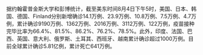据约翰霍普金斯大学和彭博统计，截至美东时间8月4日下午5时，美国、日本、韩国、德国、Finland分别新增确诊14.1万例、23.9万例、10.8万例、7.5万例、4.7万例，累计确诊9190万例、1362万例、2016万例、3112万例、122万例，疫苗接种完毕比率为66.4%、81.5%、86.2%、76.2%、78.5%。此外，印度、法国、巴西、英国、意大利、俄罗斯、土耳其、西班牙、越南累计确诊超过1000万例。目前全球累计确诊5.81亿例，累计死亡641万例。